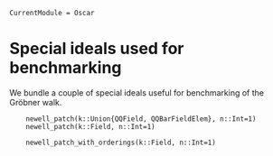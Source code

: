 ```@meta
CurrentModule = Oscar
```

# Special ideals used for benchmarking

We bundle a couple of special ideals useful for benchmarking of the Gröbner walk.

```@docs
    newell_patch(k::Union{QQField, QQBarFieldElem}, n::Int=1)
    newell_patch(k::Field, n::Int=1)
```

```@docs
    newell_patch_with_orderings(k::Field, n::Int=1)
```
